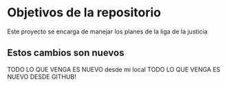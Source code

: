 # Objetivos de la repositorio

Este proyecto se encarga de manejar los planes de la liga de la justicia


## Estos cambios son nuevos
TODO LO QUE VENGA ES NUEVO desde mi local
TODO LO QUE VENGA ES NUEVO DESDE GITHUB!
